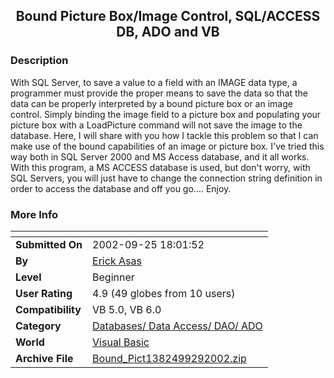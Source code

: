 ﻿<div align="center">

## Bound Picture Box/Image Control, SQL/ACCESS DB, ADO and VB


</div>

### Description

With SQL Server, to save a value to a field with an IMAGE data type, a programmer must provide the proper means to save the data so that the data can be properly interpreted by a bound picture box or an image control. Simply binding the image field to a picture box and populating your picture box with a LoadPicture command will not save the image to the database. Here, I will share with you how I tackle this problem so that I can make use of the bound capabilities of an image or picture box. I've tried this way both in SQL Server 2000 and MS Access database, and it all works. With this program, a MS ACCESS database is used, but don't worry, with SQL Servers, you will just have to change the connection string definition in order to access the database and off you go.... Enjoy.
 
### More Info
 


<span>             |<span>
---                |---
**Submitted On**   |2002-09-25 18:01:52
**By**             |[Erick Asas](https://github.com/Planet-Source-Code/PSCIndex/blob/master/ByAuthor/erick-asas.md)
**Level**          |Beginner
**User Rating**    |4.9 (49 globes from 10 users)
**Compatibility**  |VB 5\.0, VB 6\.0
**Category**       |[Databases/ Data Access/ DAO/ ADO](https://github.com/Planet-Source-Code/PSCIndex/blob/master/ByCategory/databases-data-access-dao-ado__1-6.md)
**World**          |[Visual Basic](https://github.com/Planet-Source-Code/PSCIndex/blob/master/ByWorld/visual-basic.md)
**Archive File**   |[Bound\_Pict1382499292002\.zip](https://github.com/Planet-Source-Code/erick-asas-bound-picture-box-image-control-sql-access-db-ado-and-vb__1-39378/archive/master.zip)








